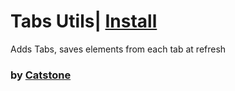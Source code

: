 # Tabs Utils| [Install](index.js?raw=1)

Adds Tabs, saves elements from each tab at refresh

### by [Catstone](https://github.com/RedCatstone)
